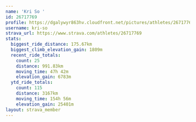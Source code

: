 ```yaml
---
name: 'Kri So '
id: 26717769
profile: https://dgalywyr863hv.cloudfront.net/pictures/athletes/26717769/7761026/14/large.jpg
username: kri-so
strava_url: https://www.strava.com/athletes/26717769
stats:
  biggest_ride_distance: 175.67km
  biggest_climb_elevation_gain: 1809m
  recent_ride_totals:
    count: 25
    distance: 991.83km
    moving_time: 47h 42m
    elevation_gain: 6783m
  ytd_ride_totals:
    count: 115
    distance: 3167km
    moving_time: 154h 56m
    elevation_gain: 25401m
layout: strava_member
--- 
```

